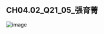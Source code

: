 ## CH04.02_Q21_05_張育菁 

![image](https://github.com/user-attachments/assets/468895de-d040-4960-b84a-77e77ac0d68e)
